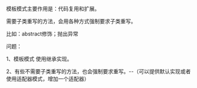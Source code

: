 模板模式主要作用是：代码复用和扩展。


需要子类重写的方法，会用各种方式强制要求子类重写。

比如：abstract修饰；抛出异常


问题：

1、模板模式 使用继承实现。

2、有些不需要子类重写的方法，也会强制要求重写。--（可以提供默认实现或者使用适配器模式，增加一个适配器）
